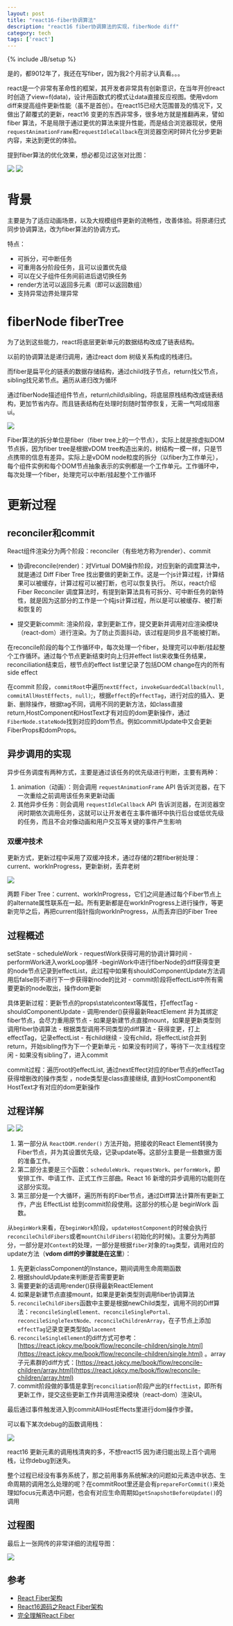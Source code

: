 ```yaml
---
layout: post
title: "react16-fiber协调算法"
description: "react16 fiber协调算法的实现，fiberNode diff"
category: tech
tags: ['react']
---
```

{% include JB/setup %}

是的，都9012年了，我还在写fiber，因为我2个月前才认真看。。。

react是一个非常有革命性的框架，其开发者非常具有创新意识，在当年开创react时创造了view=f(data)，设计用函数式的模式让data直接反应视图。使用vdom diff来提高组件更新性能（虽不是首创）。在react15已经大范围普及的情况下，又做出了颠覆式的更新，react16 变更的东西非常多，很多地方就是推翻再来，譬如fiber 算法，不是局限于通过更优的算法来提升性能，而是结合浏览器现状，使用`requestAnimationFrame`和`requestIdleCallback`在浏览器空闲时碎片化分步更新内容，来达到更优的体验。

提到fiber算法的优化效果，想必都见过这张对比图：

![](http://s3.mogucdn.com/mlcdn/c45406/190406_5gkdlca7k824he218jca83109fb39_550x280.gif)
![](http://s3.mogucdn.com/mlcdn/c45406/190406_379jij3e66jkag26b94860hbe9d3l_550x280.gif)

# 背景

主要是为了适应动画场景，以及大规模组件更新的流畅性，改善体验。将原递归式同步协调算法，改为fiber算法的协调方式。

特点：
* 可拆分，可中断任务
* 可重用各分阶段任务，且可以设置优先级
* 可以在父子组件任务间前进后退切换任务
* render方法可以返回多元素（即可以返回数组）
* 支持异常边界处理异常

# fiberNode fiberTree

为了达到这些能力，react将底层更新单元的数据结构改成了链表结构。

以前的协调算法是递归调用，通过react dom 树级关系构成的栈递归。

而fiber是扁平化的链表的数据存储结构，通过child找子节点，return找父节点，sibling找兄弟节点。遍历从递归改为循环

通过fiberNode描述组件节点，return\child\sibling，将底层原栈结构改成链表结构，更加节省内存。而且链表结构在处理时刻随时暂停恢复，无需一气呵成阻塞ui。

![](https://s10.mogucdn.com/mlcdn/c45406/190406_7je839e1e4k7eg80h0bia1fabi67l_1306x1136.png)

Fiber算法的拆分单位是fiber（fiber tree上的一个节点），实际上就是按虚拟DOM节点拆，因为fiber tree是根据vDOM tree构造出来的，树结构一模一样，只是节点携带的信息有差异。实际上是vDOM node粒度的拆分（以fiber为工作单元），每个组件实例和每个DOM节点抽象表示的实例都是一个工作单元。工作循环中，每次处理一个fiber，处理完可以中断/挂起整个工作循环

# 更新过程

## reconciler和commit

React组件渲染分为两个阶段：reconciler（有些地方称为render）、commit

- 协调reconcile(render)：对Virtual DOM操作阶段，对应到新的调度算法中，就是通过 Diff Fiber Tree 找出要做的更新工作。这是一个js计算过程，计算结果可以被缓存，计算过程可以被打断，也可以恢复执行。
  所以，react介绍 Fiber Reconciler 调度算法时，有提到新算法具有可拆分、可中断任务的新特性，就是因为这部分的工作是一个纯js计算过程，所以是可以被缓存、被打断和恢复的

- 提交更新commit: 渲染阶段，拿到更新工作，提交更新并调用对应渲染模块（react-dom）进行渲染。为了防止页面抖动，该过程是同步且不能被打断。

在reconcile阶段的每个工作循环中，每次处理一个fiber，处理完可以中断/挂起整个工作循环。通过每个节点更新结束时向上归并effect list来收集任务结果，reconciliation结束后，根节点的effect list里记录了包括DOM change在内的所有side effect

在commit 阶段，`commitRoot`中遍历`nextEffect`，`invokeGuardedCallback(null, commitAllHostEffects, null)`;，根据`effect`的`effectTag`，进行对应的插入、更新、删除操作，根据tag不同，调用不同的更新方法，如class直接return,HostComponent和HostText才有对应的dom更新操作，通过`FiberNode.stateNode`找到对应的dom节点。例如commitUpdate中又会更新FiberProps和domProps。

## 异步调用的实现

异步任务调度有两种方式，主要是通过该任务的优先级进行判断，主要有两种：
1. animation（动画）：则会调用 `requestAnimationFrame` API 告诉浏览器，在下一次重绘之前调用该任务来更新动画
2. 其他异步任务：则会调用 `requestIdleCallback` API 告诉浏览器，在浏览器空闲时期依次调用任务，这就可以让开发者在主事件循环中执行后台或低优先级的任务，而且不会对像动画和用户交互等关键的事件产生影响

### 双缓冲技术

更新方式，更新过程中采用了双缓冲技术，通过存储的2颗fiber树处理：current、workInProgress，更新新树，丢弃老树

![](https://s10.mogucdn.com/mlcdn/c45406/190406_0g1cjlhfkk02ke3g8340lfbg26dij_1356x1012.png)

两颗 Fiber Tree：current、workInProgress，它们之间是通过每个Fiber节点上的alternate属性联系在一起。所有更新都是在workInProgress上进行操作，等更新完毕之后，再把current指针指向workInProgress，从而丢弃旧的Fiber Tree

## 过程概述

setState - scheduleWork - requestWork获得可用的协调计算时间 - performWork进入workLoop循环 -beginWork中进行fiberNode的diff获得变更的node节点记录到effectList，此过程中如果有shouldComponentUpdate方法调用后false则不进行下一步获得新node的比对 - commit阶段将effectList中所有需要更新的node取出，操作dom更新


具体更新过程：更新节点的props\state\context等属性，打effectTag - shouldComponentUpdate - 调用render()获得最新ReactElement 并为其绑定fiber节点，会尽力重用原节点 - 如果是新建节点直接mount，如果是更新类型则调用fiber协调算法 - 根据类型调用不同类型的diff算法 - 获得变更，打上effectTag，记录effectList  - 有child继续 - 没有child，将effectList合并到return，开始sibling作为下一个更新单元 - 如果没有时间了，等待下一次主线程空闲 - 如果没有sibling了，进入commit

commit过程：遍历root的effectList, 通过nextEffect对应的fiber节点的effectTag获得增删改的操作类型 ，node类型是class直接继续, 直到HostComponent和HostText才有对应的dom更新操作

## 过程详解

![](https://s10.mogucdn.com/mlcdn/c45406/190406_24idh37ad28ig61f94ea6ckb108g4_1302x472.png)
![](https://s10.mogucdn.com/mlcdn/c45406/190406_11i0i4bidlbihc486l7004ckagl5f_1294x130.png)

1. 第一部分从 `ReactDOM.render()` 方法开始，把接收的React Element转换为Fiber节点，并为其设置优先级，记录update等。这部分主要是一些数据方面的准备工作。
2. 第二部分主要是三个函数：`scheduleWork`、`requestWork`、`performWork`，即安排工作、申请工作、正式工作三部曲。React 16 新增的异步调用的功能则在这部分实现。
3. 第三部分是一个大循环，遍历所有的Fiber节点，通过Diff算法计算所有更新工作，产出 EffectList 给到commit阶段使用。这部分的核心是 beginWork 函数。

从`beginWork`来看，在`beginWork`阶段，`updateHostComponent`的时候会执行`reconcileChildFibers`或者`mountChildFibers(`初始化的时候)。主要分为两部分，一部分是对`Context`的处理，一部分是根据`fiber`对象的`tag`类型，调用对应的update方法（**vdom diff的步骤就是在这里**）：

1. 先更新classComponent的Instance，期间调用生命周期函数 
2. 根据shouldUpdate来判断是否需要更新 
3. 需要更新的话调用render()获得最新ReactElement 
4. 如果是新建节点直接mount，如果是更新类型则调用fiber协调算法
5. `reconcileChildFibers`函数中主要是根据newChild类型，调用不同的Diff算法：`reconcileSingleElement、reconcileSinglePortal、reconcileSingleTextNode、reconcileChildrenArray`，在子节点上添加 `effectTag`记录变更类型如`placement`
6. `reconcileSingleElement`的diff方式可参考：[https://react.jokcy.me/book/flow/reconcile-children/single.html](https://react.jokcy.me/book/flow/reconcile-children/single.html) 。array子元素群的diff方式：[https://react.jokcy.me/book/flow/reconcile-children/array.html](https://react.jokcy.me/book/flow/reconcile-children/array.html)
7. commit阶段做的事情是拿到`reconciliation`阶段产出的`EffectList`，即所有更新工作，提交这些更新工作并调用渲染模块（react-dom）渲染UI。

最后通过事件触发进入到commitAllHostEffects里进行dom操作步骤。

可以看下某次debug的函数调用栈：

![](https://s10.mogucdn.com/mlcdn/c45406/190406_6b06ll862cf5keh0c10l10kd7eka1_588x1096.png)

react16 更新元素的调用栈清爽的多，不想react15 因为递归能出现上百个调用栈，让你debug到迷失。

整个过程已经没有事务系统了，那之前用事务系统解决的问题如元素选中状态、生命周期的调用怎么处理的呢？在commitRoot里还是会有`prepareForCommit()`来处理如focus元素选中问题，也会有对应生命周期如`getSnapshotBeforeUpdate()`的调用

## 过程图

最后上一张网传的非常详细的流程导图：

![](https://s10.mogucdn.com/mlcdn/c45406/190406_01f3d1791ahh1ki92cbfgh1h75k06_1376x4096.png)


## 参考

- [React Fiber架构](https://zhuanlan.zhihu.com/p/37095662)
- [React16源码之React Fiber架构](https://juejin.im/post/5b7016606fb9a0099406f8de)
- [完全理解React Fiber](http://www.ayqy.net/blog/dive-into-react-fiber/)